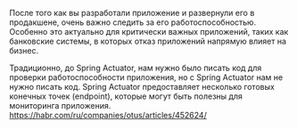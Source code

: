 После того как вы разработали приложение и развернули его в продакшене, очень важно следить за его работоспособностью. Особенно это актуально для критически важных приложений, таких как банковские системы, в которых отказ приложений напрямую влияет на бизнес.  
  
Традиционно, до Spring Actuator, нам нужно было писать код для проверки работоспособности приложения, но с Spring Actuator нам не нужно писать код. Spring Actuator предоставляет несколько готовых конечных точек (endpoint), которые могут быть полезны для мониторинга приложения.
https://habr.com/ru/companies/otus/articles/452624/